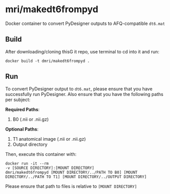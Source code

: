 # mri/makedt6frompyd
Docker container to convert PyDesigner outputs to AFQ-compatible ``dt6.mat``

## Build
After downloading/cloning thisG it repo, use terminal to cd into it
and run:

```
docker build -t dmri/makedt6frompyd .
```

## Run
To convert PyDesigner output to ``dt6.mat``, please ensure that you
have successfully run PyDesigner. Also ensure that you have the
following paths per subject:

**Required Paths**:
1. B0 (.nii or .nii.gz)

**Optional Paths**:
1. T1 anatomical image (.nii or .nii.gz)
2. Output directory

Then, execute this container with:

```
docker run -it --rm
-v [SOURCE DIRECTORY]:[MOUNT DIRECTORY]
dmri/makedt6frompyd [MOUNT DIRECTORY/../PATH TO B0] [MOUNT DIRECTORY/../PATH TO T1] [MOUNT DIRECTORY/../OUTPUT DIRECTORY]
```

Please ensure that path to files is relative to ``[MOUNT DIRECTORY]``